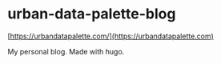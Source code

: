 # urban-data-palette-blog

[https://urbandatapalette.com/](https://urbandatapalette.com)

My personal blog. Made with hugo.
